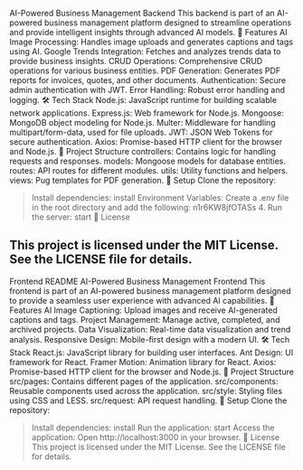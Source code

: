 AI-Powered Business Management Backend
This backend is part of an AI-powered business management platform designed to streamline operations and provide intelligent insights through advanced AI models.
🚀 Features
AI Image Processing: Handles image uploads and generates captions and tags using AI.
Google Trends Integration: Fetches and analyzes trends data to provide business insights.
CRUD Operations: Comprehensive CRUD operations for various business entities.
PDF Generation: Generates PDF reports for invoices, quotes, and other documents.
Authentication: Secure admin authentication with JWT.
Error Handling: Robust error handling and logging.
🛠️ Tech Stack
Node.js: JavaScript runtime for building scalable network applications.
Express.js: Web framework for Node.js.
Mongoose: MongoDB object modeling for Node.js.
Multer: Middleware for handling multipart/form-data, used for file uploads.
JWT: JSON Web Tokens for secure authentication.
Axios: Promise-based HTTP client for the browser and Node.js.
📂 Project Structure
controllers: Contains logic for handling requests and responses.
models: Mongoose models for database entities.
routes: API routes for different modules.
utils: Utility functions and helpers.
views: Pug templates for PDF generation.
🔧 Setup
Clone the repository:

> Install dependencies:
> install
> Environment Variables: Create a .env file in the root directory and add the following:
> n1r6KW8jfOTASs 4. Run the server:
> start
> 📜 License

## This project is licensed under the MIT License. See the LICENSE file for details.

Frontend README
AI-Powered Business Management Frontend
This frontend is part of an AI-powered business management platform designed to provide a seamless user experience with advanced AI capabilities.
🚀 Features
AI Image Captioning: Upload images and receive AI-generated captions and tags.
Project Management: Manage active, completed, and archived projects.
Data Visualization: Real-time data visualization and trend analysis.
Responsive Design: Mobile-first design with a modern UI.
🛠️ Tech Stack
React.js: JavaScript library for building user interfaces.
Ant Design: UI framework for React.
Framer Motion: Animation library for React.
Axios: Promise-based HTTP client for the browser and Node.js.
📂 Project Structure
src/pages: Contains different pages of the application.
src/components: Reusable components used across the application.
src/style: Styling files using CSS and LESS.
src/request: API request handling.
🔧 Setup
Clone the repository:

> Install dependencies:
> install
> Run the application:
> start
> Access the application: Open http://localhost:3000 in your browser.
> 📜 License
> This project is licensed under the MIT License. See the LICENSE file for details.
